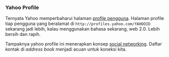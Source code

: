 ### Yahoo Profile

Ternyata Yahoo memperbaharui halaman [profile pengguna](http://profiles.yahoo.com). Halaman profile tiap pengguna yang beralamat di `http://profiles.yahoo.com/YAHOOID` sekarang jadi lebih, kalau menggunakan bahasa sekarang, web 2.0. Lebih bersih dan rapih.

Tampaknya yahoo profile ini menerapkan konsep [social networking](http://en.wikipedia.org/wiki/Social_networking). Daftar kontak di _address book_ menjadi acuan untuk koneksi kita.

<!-- METADATA: {"time": "2008-10-18 18:48:09", "title": "Yahoo Profile"} -->
